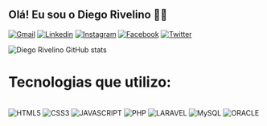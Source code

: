 ## Olá! Eu sou o Diego Rivelino 🤙🏻

[![Gmail](https://img.shields.io/badge/Gmail-D14836?style=for-the-badge&logo=gmail&logoColor=white)](mailto:nome@gmail.com)
[![Linkedin](https://img.shields.io/badge/LinkedIn-0077B5?style=for-the-badge&logo=linkedin&logoColor=white)](https://www.linkedin.com/in/diegorivelino/)
[![Instagram](https://img.shields.io/badge/Instagram-E4405F?style=for-the-badge&logo=instagram&logoColor=white)](https://www.instagram.com/diegorivelino)
[![Facebook](https://img.shields.io/badge/Facebook-1877F2?style=for-the-badge&logo=facebook&logoColor=white)](https://www.facebook.com/diegorivelino)
[![Twitter](https://img.shields.io/badge/Twitter-1DA1F2?style=for-the-badge&logo=twitter&logoColor=white)](https://www.x.com/diegormls)

![Diego Rivelino GitHub stats](https://github-readme-stats.vercel.app/api?username=diegorivelino&show_icons=true&theme=dracula&locale=pt-br)

# Tecnologias que utilizo:

<div style="display: inline_block"></br>
    <img aling="center" alt="HTML5" src="https://img.shields.io/badge/HTML5-E34F26?style=for-the-badge&logo=html5&logoColor=white" />
    <img aling="center" alt="CSS3" src="https://img.shields.io/badge/CSS3-1572B6?style=for-the-badge&logo=css3&logoColor=white" />
    <img aling="center" alt="JAVASCRIPT" src="https://img.shields.io/badge/JavaScript-F7DF1E?style=for-the-badge&logo=javascript&logoColor=black"/>
    <img aling="center" alt="PHP" src="https://img.shields.io/badge/PHP-777BB4?style=for-the-badge&logo=php&logoColor=white"/>
    <img aling="center" alt="LARAVEL" src="https://img.shields.io/badge/Laravel-FF2D20?style=for-the-badge&logo=laravel&logoColor=white"/>
    <img aling="center" alt="MySQL" src="https://img.shields.io/badge/MySQL-00000F?style=for-the-badge&logo=mysql&logoColor=white"/>
    <img aling="center" alt="ORACLE" src="https://img.shields.io/badge/Oracle-F80000?style=for-the-badge&logo=Oracle&logoColor=white"/>
</div>
